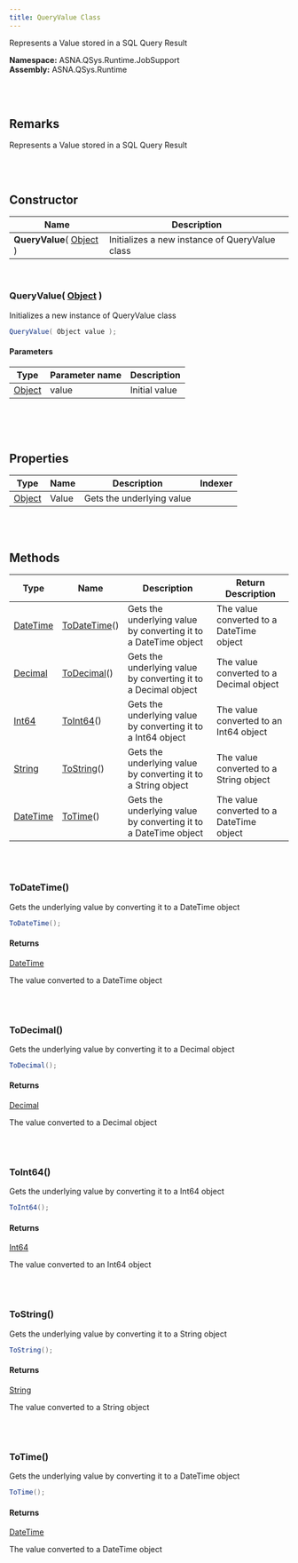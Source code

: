 ```yaml
---
title: QueryValue Class
---
```


Represents a Value stored in a SQL Query Result

**Namespace:** ASNA.QSys.Runtime.JobSupport <br/>
**Assembly:** ASNA.QSys.Runtime

<br>
<br>

## Remarks

Represents a Value stored in a SQL Query Result

[//]: # ($$TODO: Complete the Remarks section.)

<br>
<br>

## Constructor

| Name |  Description 
| --- | --- 
| **QueryValue**( [Object](https://docs.microsoft.com/en-us/dotnet/api/system.object) ) | Initializes a new instance of QueryValue class

<br>

### QueryValue( [Object](https://docs.microsoft.com/en-us/dotnet/api/system.object) )

Initializes a new instance of QueryValue class

```cs
QueryValue( Object value );
```

#### Parameters

| Type | Parameter name | Description
| --- | --- | ---
| [Object](https://docs.microsoft.com/en-us/dotnet/api/system.object) | value | Initial value 

<br>


<br>
<br>

## Properties

| Type | Name | Description | Indexer
| --- | --- | --- | --- 
| [Object](https://docs.microsoft.com/en-us/dotnet/api/system.object) | Value | Gets the underlying value | 

<br>
<br>

## Methods

| Type | Name | Description | Return Description 
| --- | --- | --- | --- 
| [DateTime](https://docs.microsoft.com/en-us/dotnet/api/system.datetime) | [ToDateTime](#todatetime)() | Gets the underlying value by converting it to a DateTime object | The value converted to a DateTime object
| [Decimal](https://docs.microsoft.com/en-us/dotnet/api/system.decimal) | [ToDecimal](#todecimal)() | Gets the underlying value by converting it to a Decimal object | The value converted to a Decimal object
| [Int64](https://docs.microsoft.com/en-us/dotnet/api/system.int64) | [ToInt64](#toint64)() | Gets the underlying value by converting it to a Int64 object | The value converted to an Int64 object
| [String](https://docs.microsoft.com/en-us/dotnet/api/system.string) | [ToString](#tostring)() | Gets the underlying value by converting it to a String object | The value converted to a String object
| [DateTime](https://docs.microsoft.com/en-us/dotnet/api/system.datetime) | [ToTime](#totime)() | Gets the underlying value by converting it to a DateTime object | The value converted to a DateTime object

<br>
<br>

### ToDateTime()

Gets the underlying value by converting it to a DateTime object

```cs
ToDateTime();
```

#### Returns

[DateTime](https://docs.microsoft.com/en-us/dotnet/api/system.datetime)

The value converted to a DateTime object


<br>
<br>

### ToDecimal()

Gets the underlying value by converting it to a Decimal object

```cs
ToDecimal();
```

#### Returns

[Decimal](https://docs.microsoft.com/en-us/dotnet/api/system.decimal)

The value converted to a Decimal object


<br>
<br>

### ToInt64()

Gets the underlying value by converting it to a Int64 object

```cs
ToInt64();
```

#### Returns

[Int64](https://docs.microsoft.com/en-us/dotnet/api/system.int64)

The value converted to an Int64 object


<br>
<br>

### ToString()

Gets the underlying value by converting it to a String object

```cs
ToString();
```

#### Returns

[String](https://docs.microsoft.com/en-us/dotnet/api/system.string)

The value converted to a String object


<br>
<br>

### ToTime()

Gets the underlying value by converting it to a DateTime object

```cs
ToTime();
```

#### Returns

[DateTime](https://docs.microsoft.com/en-us/dotnet/api/system.datetime)

The value converted to a DateTime object


<br>
<br>

